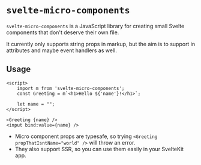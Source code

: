 # `svelte-micro-components`

`svelte-micro-components` is a JavaScript library for creating small Svelte components that don't deserve their own file.

It currently only supports string props in markup, but the aim is to support in attributes and maybe event handlers as well.

## Usage

```svelte
<script>
	import m from 'svelte-micro-components';
	const Greeting = m`<h1>Hello ${'name'}!</h1>`;

	let name = "";
</script>

<Greeting {name} />
<input bind:value={name} />
```
- Micro component props are typesafe, so trying `<Greeting propThatIsntName="world" />` will throw an error.
- They also support SSR, so you can use them easily in your SvelteKit app.
